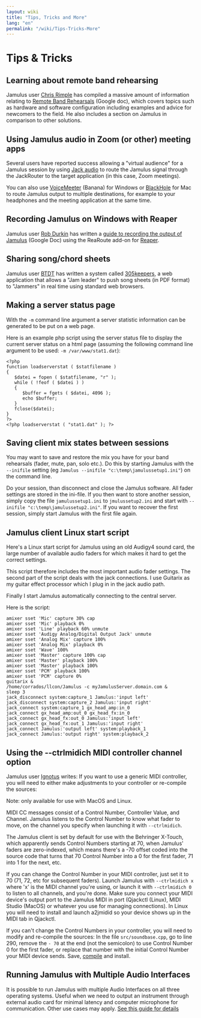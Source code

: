 ```yaml
---
layout: wiki
title: "Tips, Tricks and More"
lang: "en"
permalink: "/wiki/Tips-Tricks-More"
---
```


# Tips & Tricks

##  Learning about remote band rehearsing

Jamulus user [Chris Rimple](https://sourceforge.net/u/chrisrimple/profile/) has compiled a massive amount of information relating to [Remote Band Rehearsals](https://docs.google.com/document/d/1smcvsxdaaViPQvGMQHmah_6BQeqowhmGSFMHfnlY2FI/) (Google doc), which covers topics such as hardware and software configuration including examples and advice for newcomers to the field. He also includes a section on Jamulus in comparison to other solutions.



##  Using Jamulus audio in Zoom (or other) meeting apps

Several users have reported success allowing a "virtual audience" for a Jamulus session by using [Jack audio](https://jackaudio.org) to route the Jamulus signal through the JackRouter to the target application (in this case, Zoom meetings). 

You can also use [VoiceMeeter](https://www.vb-audio.com/Voicemeeter/banana.htm) (Banana) for Windows or [BlackHole](https://github.com/ExistentialAudio/BlackHole) for Mac to route Jamulus output to multiple destinations, for example to your headphones and the meeting application at the same time.


## Recording Jamulus on Windows with Reaper

Jamulus user [Rob Durkin](https://sourceforge.net/u/bentwrench/profile/) has written a [guide to recording the output of Jamulus](https://docs.google.com/document/d/1tENfNKTWHasuTg33OdLLEo4-OOhWJolOo42ffSARxhY/edit) (Google Doc) using the ReaRoute add-on for [Reaper](https://www.reaper.fm/).  


## Sharing song/chord sheets

Jamulus user [BTDT](https://sourceforge.net/u/btdt/profile/) has written a system called [305keepers](https://github.com/keepers305/Song-Sheet-Sharing-Web-Pages), a web application that allows a "Jam leader" to push song sheets (in PDF format) to "Jammers" in real time using standard web browsers.

## Making a server status page

With the `-m` command line argument a server statistic information can be generated to be put on a web page. 

Here is an example php script using the server status file to display the current server status on a html page (assuming the following command line argument to be used: `-m /var/www/stat1.dat`):

~~~
<?php
function loadserverstat ( $statfilename )
{
   $datei = fopen ( $statfilename, "r" );
   while ( !feof ( $datei ) )
   {
	  $buffer = fgets ( $datei, 4096 );
	  echo $buffer;
   }
   fclose($datei);
}
?>
<?php loadserverstat ( "stat1.dat" ); ?>
~~~

## Saving client mix states between sessions 

You may want to save and restore the mix you have for your band rehearsals (fader, mute, pan, solo etc.). Do this by starting Jamulus with the `--inifile` setting (eg `Jamulus --inifile "c:\temp\jamulussetup1.ini"`) on the command line.

Do your session, than disconnect and close the Jamulus software. All fader settings are stored in the ini-file. If you then want to store another session, simply copy the file `jamulussetup1.ini` to `jmulussetup2.ini` and start with `--inifile "c:\temp\jamulussetup2.ini"`. If you want to recover the first session, simply start Jamulus with the first file again.


## Jamulus client Linux start script

Here's a Linux start script for Jamulus using an old Audigy4 sound card, the large number of available audio faders for which makes it hard to get the correct settings. 

This script therefore includes the most important audio fader settings. The second part of the script deals with the jack connections. I use Guitarix as my guitar effect processor which I plug in in the jack audio path. 

Finally I start Jamulus automatically connecting to the central server. 

Here is the script:

~~~
amixer sset 'Mic' capture 30% cap
amixer sset 'Mic' playback 0%
amixer sset 'Line' playback 60% unmute
amixer sset 'Audigy Analog/Digital Output Jack' unmute
amixer sset 'Analog Mix' capture 100%
amixer sset 'Analog Mix' playback 0%
amixer sset 'Wave' 100%
amixer sset 'Master' capture 100% cap
amixer sset 'Master' playback 100%
amixer sset 'Master' playback 100%
amixer sset 'PCM' playback 100%
amixer sset 'PCM' capture 0%
guitarix &
/home/corrados/llcon/Jamulus -c myJamulusServer.domain.com &
sleep 3
jack_disconnect system:capture_1 Jamulus:'input left'
jack_disconnect system:capture_2 Jamulus:'input right'
jack_connect system:capture_1 gx_head_amp:in_0
jack_connect gx_head_amp:out_0 gx_head_fx:in_0
jack_connect gx_head_fx:out_0 Jamulus:'input left'
jack_connect gx_head_fx:out_1 Jamulus:'input right'
jack_connect Jamulus:'output left' system:playback_1
jack_connect Jamulus:'output right' system:playback_2
~~~



## Using the --ctrlmidich MIDI controller channel option

Jamulus user [Ignotus](https://sourceforge.net/u/jammerman/profile/) writes: If you want to use a generic MIDI controller, you will need to either make adjustments to your controller or re-compile the sources:

Note: only available for use with MacOS and Linux.

MIDI CC messages consist of a Control Number, Controller Value, and Channel. Jamulus listens to the Control Number to know what fader to move, on the channel you specify when launching it with `--ctrlmidich`.

The Jamulus client is set by default for use with the Behringer X-Touch, which apparently sends Control Numbers starting at 70, when Jamulus' faders are zero-indexed, which means there's a -70 offset coded into the source code that turns that 70 Control Number into a 0 for the first fader, 71 into 1 for the next, etc.

If you can change the Control Number in your MIDI controller, just set it to 70 (71, 72, etc for subsequent faders). Launch Jamulus with `--ctrlmidich x` where 'x' is the MIDI channel you're using, or launch it with `--ctrlmidich 0` to listen to all channels, and you're done. Make sure you connect your MIDI device's output port to the Jamulus MIDI in port (Qjackctl (Linux), MIDI Studio (MacOS) or whatever you use for managing connections). In Linux you will need to install and launch a2jmidid so your device shows up in the MIDI tab in Qjackctl.

If you can't change the Control Numbers in your controller, you will need to modify and re-compile the sources:
In the file `src/soundbase.cpp`, go to line 290, remove the `- 70` at the end (not the semicolon) to use Control Number 0 for the first fader, or replace that number with the initial Control Number your MIDI device sends. Save, [compile](Compiling) and install.

## Running Jamulus with Multiple Audio Interfaces

It is possible to run Jamulus with multiple Audio Interfaces on all three operating systems. Useful when we need to output an instrument through external audio card for minimal latency and computer microphone for communication. Other use cases may apply.  [See this guide for details](Running-Jamulus-with-Multiple-Audio-Interfaces)
